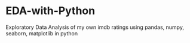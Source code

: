 # EDA-with-Python
Exploratory Data Analysis of my own imdb ratings using pandas, numpy, seaborn, matplotlib in python
